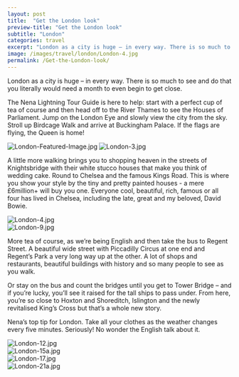 ```yaml
---
layout: post
title:  "Get the London look"
preview-title: "Get the London look"
subtitle: "London"
categories: travel
excerpt: "London as a city is huge – in every way. There is so much to see and do that you literally would need a month to even begin to get close. The Nena Lightning Tour Guide is here to help" 
image: /images/travel/london/London-4.jpg
permalink: /Get-the-London-look/
---
```

 <div class="row no-gutters">
    <div class="col-md-6 col-sm-12">
        <div class="post-left-image" style="background: url(../images/travel/london/London-1.jpg) no-repeat; background-size: cover; margin-right: 0.5rem; max-height: 800px !important"></div>
    </div>
    <div class="col-md-6 col-sm-12">
        <div class="post-right-image" style="background: url(../images/travel/london/London-2.jpg) no-repeat; background-size: cover; margin-left: 0.5rem; max-height: 800px !important"></div>
    </div>
</div>
 

 London as a city is huge – in every way. There is so much to see and do that you literally would need a month to even begin to get close.

 The Nena Lightning Tour Guide is here to help: start with a perfect cup of tea of course and then head off to the River Thames to see the Houses of Parliament. Jump on the London Eye and slowly view the city from the sky. Stroll up Birdcage Walk and arrive at Buckingham Palace. If the flags are flying, the Queen is home!

 <img src="{{ '/images/travel/london/London-Featured-Image.jpg' | prepend: SourceUrl }}" alt="London-Featured-Image.jpg">

 <img src="{{ '/images/travel/london/London-3.jpg' | prepend: SourceUrl }}" alt="London-3.jpg">

 A little more walking brings you to shopping heaven in the streets of Knightsbridge with their white stucco houses that make you think of wedding cake. Round to Chelsea and the famous Kings Road. This is where you show your style by the tiny and pretty painted houses - a mere £6million+ will buy you one. Everyone cool, beautiful, rich, famous or all four has lived in Chelsea, including the late, great and my beloved, David Bowie.

 <img src="{{ '/images/travel/london/London-4.jpg' | prepend: SourceUrl }}" alt="London-4.jpg">

 <div class="row no-gutters">
    <div class="col-md-6 col-sm-12">
        <div class="post-left-image" style="background: url(../images/travel/london/London-6.jpeg) no-repeat; background-size: cover; margin-right: 0.5rem; max-height: 800px !important"></div>
    </div>
    <div class="col-md-6 col-sm-12">
        <div class="post-right-image" style="background: url(../images/travel/london/London-8.jpg) no-repeat; background-size: cover; margin-left: 0.5rem; max-height: 800px !important"></div>
    </div>
</div>

<img src="{{ '/images/travel/london/London-9.jpg' | prepend: SourceUrl }}" alt="London-9.jpg">

<div class="row no-gutters">
    <div class="col-md-6 col-sm-12">
        <div class="post-left-image" style="background: url(../images/travel/london/London-10.jpg) no-repeat; background-size: cover; margin-right: 0.5rem; max-height: 800px !important"></div>
    </div>
    <div class="col-md-6 col-sm-12">
        <div class="post-right-image" style="background: url(../images/travel/london/London-5.jpg) no-repeat; background-size: cover; margin-left: 0.5rem; max-height: 800px !important"></div>
    </div>
</div>

 More tea of course, as we’re being English and then take the bus to Regent Street. A beautiful wide street with Piccadilly Circus at one end and Regent’s Park a very long way up at the other. A lot of shops and restaurants, beautiful buildings with history and so many people to see as you walk.

Or stay on the bus and count the bridges until you get to Tower Bridge – and if you’re lucky, you’ll see it raised for the tall ships to pass under. From here, you’re so close to Hoxton and Shoreditch, Islington and the newly revitalised King’s Cross but that’s a whole new story.

Nena’s top tip for London. Take all your clothes as the weather changes every five minutes. Seriously! No wonder the English talk about it.

<div class="row no-gutters">
    <div class="col-md-6 col-sm-12">
        <div class="post-left-image" style="background: url(../images/travel/london/London-11.jpg) no-repeat; background-size: cover; margin-right: 0.5rem; max-height: 800px !important"></div>
    </div>
    <div class="col-md-6 col-sm-12">
        <div class="post-right-image" style="background: url(../images/travel/london/London-7.jpg) no-repeat; background-size: cover; margin-left: 0.5rem; max-height: 800px !important"></div>
    </div>
</div>

<img src="{{ '/images/travel/london/London-12.jpg' | prepend: SourceUrl }}" alt="London-12.jpg">

<div class="row no-gutters">
    <div class="col-md-6 col-sm-12">
        <div class="post-left-image" style="background: url(../images/travel/london/London-13.jpg) no-repeat; background-size: cover; margin-right: 0.5rem; max-height: 800px !important"></div>
    </div>
    <div class="col-md-6 col-sm-12">
        <div class="post-right-image" style="background: url(../images/travel/london/London-14.jpeg) no-repeat; background-size: cover; margin-left: 0.5rem; max-height: 800px !important"></div>
    </div>
</div>

<img src="{{ '/images/travel/london/London-15a.jpg' | prepend: SourceUrl }}" alt="London-15a.jpg">

<div class="row no-gutters">
    <div class="col-md-6 col-sm-12">
        <div class="post-left-image" style="background: url(../images/travel/london/London-16.jpg) no-repeat; background-size: cover; margin-right: 0.5rem; max-height: 800px !important"></div>
    </div>
    <div class="col-md-6 col-sm-12">
        <div class="post-right-image" style="background: url(../images/travel/london/London-15.jpg) no-repeat; background-size: cover; margin-left: 0.5rem; max-height: 800px !important"></div>
    </div>
</div>

<img src="{{ '/images/travel/london/London-17.jpg' | prepend: SourceUrl }}" alt="London-17.jpg">

<div class="row no-gutters">
    <div class="col-md-6 col-sm-12">
        <div class="post-left-image" style="background: url(../images/travel/london/London-19.jpg) no-repeat; background-size: cover; margin-right: 0.5rem; max-height: 800px !important"></div>
    </div>
    <div class="col-md-6 col-sm-12">
        <div class="post-right-image" style="background: url(../images/travel/london/London-21.jpg) no-repeat; background-size: cover; margin-left: 0.5rem; max-height: 800px !important"></div>
    </div>
</div>

<div class="row no-gutters">
    <div class="col-md-6 col-sm-12">
        <div class="post-left-image" style="background: url(../images/travel/london/London-18.jpg) no-repeat; background-size: cover; margin-right: 0.5rem; max-height: 800px !important"></div>
    </div>
    <div class="col-md-6 col-sm-12">
        <div class="post-right-image" style="background: url(../images/travel/london/London-20.jpg) no-repeat; background-size: cover; margin-left: 0.5rem; max-height: 800px !important"></div>
    </div>
</div>

<img src="{{ '/images/travel/london/London-21a.jpg' | prepend: SourceUrl }}" alt="London-21a.jpg">

<div class="row no-gutters">
    <div class="col-md-6 col-sm-12">
        <div class="post-left-image" style="background: url(../images/travel/london/London-22.jpg) no-repeat; background-size: cover; margin-right: 0.5rem; max-height: 800px !important"></div>
    </div>
    <div class="col-md-6 col-sm-12">
        <div class="post-right-image" style="background: url(../images/travel/london/London-23.jpg) no-repeat; background-size: cover; margin-left: 0.5rem; max-height: 800px !important"></div>
    </div>
</div>
